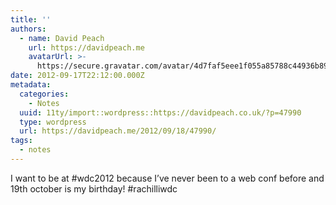 ```yaml
---
title: ''
authors:
  - name: David Peach
    url: https://davidpeach.me
    avatarUrl: >-
      https://secure.gravatar.com/avatar/4d7faf5eee1f055a85788c44936b8995eaab6dfb004e7854ec747ccb272e91ee?s=96&d=mm&r=g
date: 2012-09-17T22:12:00.000Z
metadata:
  categories:
    - Notes
  uuid: 11ty/import::wordpress::https://davidpeach.co.uk/?p=47990
  type: wordpress
  url: https://davidpeach.me/2012/09/18/47990/
tags:
  - notes
---
```

I want to be at #wdc2012 because I’ve never been to a web conf before and 19th october is my birthday! #rachilliwdc